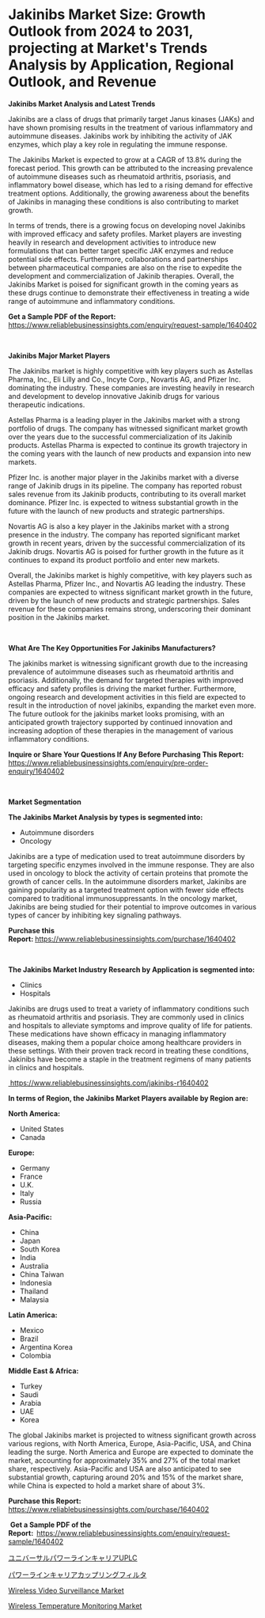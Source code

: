 <p><h1>Jakinibs Market Size: Growth Outlook from 2024 to 2031, projecting at Market's Trends Analysis by Application, Regional Outlook, and Revenue</h1></p><p><strong>Jakinibs Market Analysis and Latest Trends</strong></p>
<p><p>Jakinibs are a class of drugs that primarily target Janus kinases (JAKs) and have shown promising results in the treatment of various inflammatory and autoimmune diseases. Jakinibs work by inhibiting the activity of JAK enzymes, which play a key role in regulating the immune response.</p><p>The Jakinibs Market is expected to grow at a CAGR of 13.8% during the forecast period. This growth can be attributed to the increasing prevalence of autoimmune diseases such as rheumatoid arthritis, psoriasis, and inflammatory bowel disease, which has led to a rising demand for effective treatment options. Additionally, the growing awareness about the benefits of Jakinibs in managing these conditions is also contributing to market growth.</p><p>In terms of trends, there is a growing focus on developing novel Jakinibs with improved efficacy and safety profiles. Market players are investing heavily in research and development activities to introduce new formulations that can better target specific JAK enzymes and reduce potential side effects. Furthermore, collaborations and partnerships between pharmaceutical companies are also on the rise to expedite the development and commercialization of Jakinib therapies. Overall, the Jakinibs Market is poised for significant growth in the coming years as these drugs continue to demonstrate their effectiveness in treating a wide range of autoimmune and inflammatory conditions.</p></p>
<p><strong>Get a Sample PDF of the Report:&nbsp;</strong> <a href="https://www.reliablebusinessinsights.com/enquiry/request-sample/1640402">https://www.reliablebusinessinsights.com/enquiry/request-sample/1640402</a></p>
<p>&nbsp;</p>
<p><strong>Jakinibs Major Market Players</strong></p>
<p><p>The Jakinibs market is highly competitive with key players such as Astellas Pharma, Inc., Eli Lilly and Co., Incyte Corp., Novartis AG, and Pfizer Inc. dominating the industry. These companies are investing heavily in research and development to develop innovative Jakinib drugs for various therapeutic indications.</p><p>Astellas Pharma is a leading player in the Jakinibs market with a strong portfolio of drugs. The company has witnessed significant market growth over the years due to the successful commercialization of its Jakinib products. Astellas Pharma is expected to continue its growth trajectory in the coming years with the launch of new products and expansion into new markets.</p><p>Pfizer Inc. is another major player in the Jakinibs market with a diverse range of Jakinib drugs in its pipeline. The company has reported robust sales revenue from its Jakinib products, contributing to its overall market dominance. Pfizer Inc. is expected to witness substantial growth in the future with the launch of new products and strategic partnerships.</p><p>Novartis AG is also a key player in the Jakinibs market with a strong presence in the industry. The company has reported significant market growth in recent years, driven by the successful commercialization of its Jakinib drugs. Novartis AG is poised for further growth in the future as it continues to expand its product portfolio and enter new markets.</p><p>Overall, the Jakinibs market is highly competitive, with key players such as Astellas Pharma, Pfizer Inc., and Novartis AG leading the industry. These companies are expected to witness significant market growth in the future, driven by the launch of new products and strategic partnerships. Sales revenue for these companies remains strong, underscoring their dominant position in the Jakinibs market.</p></p>
<p>&nbsp;</p>
<p><strong>What Are The Key Opportunities For Jakinibs Manufacturers?</strong></p>
<p><p>The jakinibs market is witnessing significant growth due to the increasing prevalence of autoimmune diseases such as rheumatoid arthritis and psoriasis. Additionally, the demand for targeted therapies with improved efficacy and safety profiles is driving the market further. Furthermore, ongoing research and development activities in this field are expected to result in the introduction of novel jakinibs, expanding the market even more. The future outlook for the jakinibs market looks promising, with an anticipated growth trajectory supported by continued innovation and increasing adoption of these therapies in the management of various inflammatory conditions.</p></p>
<p><strong>Inquire or Share Your Questions If Any Before Purchasing This Report:</strong> <a href="https://www.reliablebusinessinsights.com/enquiry/pre-order-enquiry/1640402">https://www.reliablebusinessinsights.com/enquiry/pre-order-enquiry/1640402</a></p>
<p>&nbsp;</p>
<p><strong>Market Segmentation</strong></p>
<p><strong>The Jakinibs Market Analysis by types is segmented into:</strong></p>
<p><ul><li>Autoimmune disorders</li><li>Oncology</li></ul></p>
<p><p>Jakinibs are a type of medication used to treat autoimmune disorders by targeting specific enzymes involved in the immune response. They are also used in oncology to block the activity of certain proteins that promote the growth of cancer cells. In the autoimmune disorders market, Jakinibs are gaining popularity as a targeted treatment option with fewer side effects compared to traditional immunosuppressants. In the oncology market, Jakinibs are being studied for their potential to improve outcomes in various types of cancer by inhibiting key signaling pathways.</p></p>
<p><strong>Purchase this Report:&nbsp;</strong><a href="https://www.reliablebusinessinsights.com/purchase/1640402">https://www.reliablebusinessinsights.com/purchase/1640402</a></p>
<p>&nbsp;</p>
<p><strong>The Jakinibs Market Industry Research by Application is segmented into:</strong></p>
<p><ul><li>Clinics</li><li>Hospitals</li></ul></p>
<p><p>Jakinibs are drugs used to treat a variety of inflammatory conditions such as rheumatoid arthritis and psoriasis. They are commonly used in clinics and hospitals to alleviate symptoms and improve quality of life for patients. These medications have shown efficacy in managing inflammatory diseases, making them a popular choice among healthcare providers in these settings. With their proven track record in treating these conditions, Jakinibs have become a staple in the treatment regimens of many patients in clinics and hospitals.</p></p>
<p><a href="https://www.reliablebusinessinsights.com/jakinibs-r1640402">&nbsp;https://www.reliablebusinessinsights.com/jakinibs-r1640402</a></p>
<p><strong>In terms of Region, the Jakinibs Market Players available by Region are:</strong></p>
<p>
    <p> <strong> North America: </strong>
        <ul>
            <li>United States</li>
            <li>Canada</li>
        </ul>
        </p> 
    <p> <strong> Europe: </strong>
        <ul>
            <li>Germany</li>
            <li>France</li>
            <li>U.K.</li>
            <li>Italy</li>
            <li>Russia</li>
        </ul>
        </p> 
    <p> <strong> Asia-Pacific: </strong>
        <ul>
            <li>China</li>
            <li>Japan</li>
            <li>South Korea</li>
            <li>India</li>
            <li>Australia</li>
            <li>China Taiwan</li>
            <li>Indonesia</li>
            <li>Thailand</li>
            <li>Malaysia</li>
        </ul>
        </p> 
    <p> <strong> Latin America: </strong>
        <ul>
            <li>Mexico</li>
            <li>Brazil</li>
            <li>Argentina Korea</li>
            <li>Colombia</li>
        </ul>
        </p> 
    <p> <strong> Middle East & Africa: </strong>
        <ul>
            <li>Turkey</li>
            <li>Saudi</li>
            <li>Arabia</li>
            <li>UAE</li>
            <li>Korea</li>
        </ul>
    </p>
    </p>
<p><p>The global Jakinibs market is projected to witness significant growth across various regions, with North America, Europe, Asia-Pacific, USA, and China leading the surge. North America and Europe are expected to dominate the market, accounting for approximately 35% and 27% of the total market share, respectively. Asia-Pacific and USA are also anticipated to see substantial growth, capturing around 20% and 15% of the market share, while China is expected to hold a market share of about 3%.</p></p>
<p><strong>Purchase this Report: </strong><a href="https://www.reliablebusinessinsights.com/purchase/1640402">https://www.reliablebusinessinsights.com/purchase/1640402</a></p>
<p>&nbsp;<strong>Get a Sample PDF of the Report:&nbsp;&nbsp;</strong><a href="https://www.reliablebusinessinsights.com/enquiry/request-sample/1640402">https://www.reliablebusinessinsights.com/enquiry/request-sample/1640402</a></p>
<p><strong></strong></p>
<p><p><a href="https://github.com/DwightHuels1/Market-Research-Report-List-2/blob/main/9109817177630.md">ユニバーサルパワーラインキャリアUPLC</a></p><p><a href="https://github.com/JanickJohns/Market-Research-Report-List-1/blob/main/1344702177631.md">パワーラインキャリアカップリングフィルタ</a></p><p><a href="https://github.com/wwwkeltoum/Market-Research-Report-List-4/blob/main/wireless-video-surveillance-market.md">Wireless Video Surveillance Market</a></p><p><a href="https://github.com/joannesouthgate/Market-Research-Report-List-4/blob/main/wireless-temperature-monitoring-market.md">Wireless Temperature Monitoring Market</a></p></p>